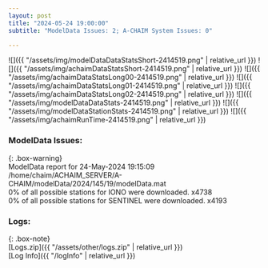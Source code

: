 ```yaml
---
layout: post
title: "2024-05-24 19:00:00"
subtitle: "ModelData Issues: 2; A-CHAIM System Issues: 0"

---
```


![]({{ "/assets/img/modelDataDataStatsShort-2414519.png" | relative_url }})
![]({{ "/assets/img/achaimDataStatsShort-2414519.png" | relative_url }})
![]({{ "/assets/img/achaimDataStatsLong00-2414519.png" | relative_url }})
![]({{ "/assets/img/achaimDataStatsLong01-2414519.png" | relative_url }})
![]({{ "/assets/img/achaimDataStatsLong02-2414519.png" | relative_url }})
![]({{ "/assets/img/modelDataDataStats-2414519.png" | relative_url }})
![]({{ "/assets/img/modelDataStationStats-2414519.png" | relative_url }})
![]({{ "/assets/img/achaimRunTime-2414519.png" | relative_url }})


### ModelData Issues:  
  
{: .box-warning}  
 ModelData report for 24-May-2024 19:15:09   
 /home/chaim/ACHAIM_SERVER/A-CHAIM/modelData/2024/145/19/modelData.mat   
 0% of all possible stations for IONO were downloaded. x4738   
 0% of all possible stations for SENTINEL were downloaded. x4193   
  


### Logs:  
  
{: .box-note}  
[Logs.zip]({{ "/assets/other/logs.zip" | relative_url }})  
[Log Info]({{ "/logInfo" | relative_url }})  

